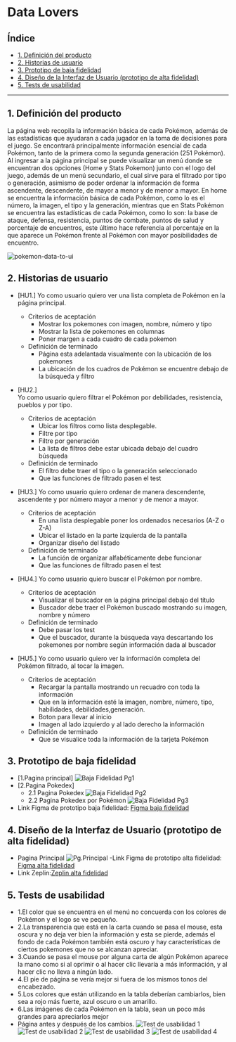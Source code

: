 # Data Lovers

## Índice

* [1. Definición del producto](#1-definición-del-producto)
* [2. Historias de usuario](#2-historias-de-usuario)
* [3. Prototipo de baja fidelidad](#3-prototipo-de-baja-fidelidad)
* [4. Diseño de la Interfaz de Usuario (prototipo de alta fidelidad)](#4-diseño-de-la-interfaz-de-Usuario-(prototipo-de-alta-fidelidad))
* [5. Tests de usabilidad](#5-tests-de-usabilidad)

***

## 1. Definición del producto

La página web recopila la información básica de cada Pokémon, además de las estadísticas que ayudaran a cada jugador en la toma de decisiones para el juego. Se encontrará principalmente información esencial de cada Pokémon, tanto de la primera como la segunda generación (251 Pokémon).
Al ingresar a la página principal se puede visualizar un menú donde se encuentran dos opciones (Home y Stats Pokemon) junto con el logo del juego, además de un menú secundario, el cual sirve para el filtrado por tipo o generación, asimismo de poder ordenar la información de forma ascendente, descendente, de mayor a menor y de menor a mayor.
En home se encuentra la información básica de cada Pokémon, como lo es el número, la imagen, el tipo y la generación, mientras que en Stats Pokémon se encuentra las estadísticas de cada Pokémon, como lo son: la base de ataque, defensa, resistencia, puntos de combate, puntos de salud y porcentaje de encuentros, este último hace referencia al porcentaje en la que aparece un Pokémon frente al Pokémon con mayor posibilidades de encuentro.


![pokemon-data-to-ui](Img/Proyecto%20Pokemon%201%20(Final).png)

## 2. Historias de usuario
* [HU1.] 
Yo como usuario quiero ver una lista completa de Pokémon en la página principal.
  * Criterios de aceptación
    - Mostrar los pokemones con imagen, nombre, número y tipo
    - Mostrar la lista de pokemones en columnas
    - Poner margen a cada cuadro de cada pokemon
  * Definición de terminado
    - Página esta adelantada visualmente con la ubicación de los pokemones
    - La ubicación de los cuadros de Pokémon se encuentre debajo de la búsqueda y filtro
* [HU2.]  
Yo como usuario quiero filtrar el Pokémon por debilidades, resistencia, pueblos y por tipo.
  * Criterios de aceptación
    - Ubicar los filtros como lista desplegable.
    - Filtre por tipo
    - Filtre por generación
    - La lista de filtros debe estar ubicada debajo del cuadro búsqueda
  * Definición de terminado
    - El filtro debe traer el tipo o la generación seleccionado
    - Que las funciones de filtrado pasen el test
* [HU3.] 
Yo como usuario quiero ordenar de manera descendente, ascendente y por número mayor a menor y de menor a mayor.
  * Criterios de aceptación
    - En una lista desplegable poner los ordenados necesarios (A-Z o Z-A)
    - Ubicar el listado en la parte izquierda de la pantalla
    - Organizar diseño del listado
  * Definición de terminado
    - La función de organizar alfabéticamente debe funcionar
    - Que las funciones de filtrado pasen el test

* [HU4.] 
Yo como usuario quiero buscar el Pokémon por nombre.
  * Criterios de aceptación
    - Visualizar el buscador en la página principal debajo del título
    - Buscador debe traer el Pokémon buscado mostrando su imagen, nombre y número
  * Definición de terminado
    - Debe pasar los test
    - Que el buscador, durante la búsqueda vaya descartando los pokemones por nombre según información dada al buscador
* [HU5.]
Yo como usuario quiero ver la información completa del Pokémon filtrado, al tocar la imagen.
  * Criterios de aceptación
    - Recargar la pantalla mostrando un recuadro con toda la información
    - Que en la información esté la imagen, nombre, número, tipo, habilidades, debilidades,generación.
    - Boton para llevar al inicio
    - Imagen al lado izquierdo y al lado derecho la información
  * Definición de terminado
    - Que se visualice toda la información de la tarjeta Pokémon

## 3. Prototipo de baja fidelidad
* [1.Pagina principal]
   ![Baja Fidelidad Pg1](Img/Prototipo%20de%20baja%20fidelidad%201-3.jpeg)
* [2.Pagina Pokedex]
   - 2.1 Pagina Pokedex
   ![Baja Fidelidad Pg2](Img/Prototipo%20de%20baja%20fidelidad%202-3.jpeg)
   - 2.2 Pagina Pokedex por Pokémon
  ![Baja Fidelidad Pg3](Img/Prototipo%20de%20baja%20fidelidad%203-3.jpeg)
* Link Figma de prototipo baja fidelidad: [Figma baja fidelidad](https://www.figma.com/file/Y67UUAZMNFkhOfAnAiwzv2/Prototipo-baja-fidelidad-(Pokemon)?t=QIhCz0UNkgrg8QMo-0)

## 4. Diseño de la Interfaz de Usuario (prototipo de alta fidelidad)
* Pagina Principal
![Pg.Principal](Img/Prototipo%20de%20alta%20fidelidad%201-4.jpeg.png)
 -Link Figma de prototipo alta fidelidad: [Figma alta fidelidad](https://www.figma.com/file/dWaBoVgg9WwTnCZDYm3WgZ/Prototipo-alta-fidelidad-(Pokemon)?node-id=0-1&t=ai5mnZTjA4YR2bzw-0)
* Link Zeplin:[Zeplin alta fidelidad](https://app.zeplin.io/project/642a85ecbf80762361886fde/screen/642a85fc10ced4244dff93d5)
## 5. Tests de usabilidad
* 1.El color que se encuentra en el menú no concuerda con los colores de Pokémon y el logo se ve pequeño.
* 2.La transparencia que está en la carta cuando se pasa el mouse, esta oscura y no deja ver bien la información y esta se pierde, además el fondo de cada Pokémon también está oscuro y hay características de ciertos pokemones que no se alcanzan apreciar.
* 3.Cuando se pasa el mouse por alguna carta de algún Pokémon aparece la mano como si al oprimir o al hacer clic llevaría a más información, y al hacer clic no lleva a ningún lado.
* 4.El pie de página se vería mejor si fuera de los mismos tonos del encabezado.
* 5.Los colores que están utilizando en la tabla deberían cambiarlos, bien sea a rojo más fuerte, azul oscuro o un amarillo.
* 6.Las imágenes de cada Pokémon en la tabla,  sean un poco más grandes para apreciarlos mejor
*  Página antes y después de los cambios.
![Test de usabilidad 1](Img/Test%20Usabilidad%201.png)[](Img/Prototipo%20de%20alta%20fidelidad%201-4.jpeg.png)
![Test de usabilidad 2](Img/Test%20Usabilidad%204.png)
![Test de usabilidad 3](Img/Test%20Usabilidad%203.png)[](Img/Pg.Principal.png)
![Test de usabilidad 4](Img/Test%20Usabilidad%202.png)[](Img/Pg.Stats.png)



